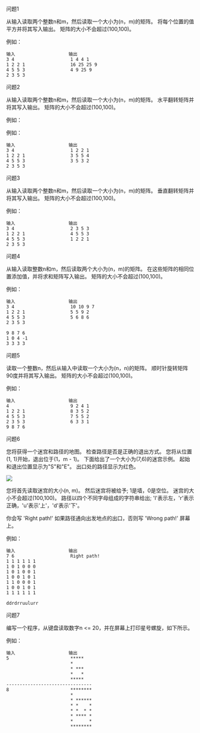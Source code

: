 问题1

从输入读取两个整数n和m，然后读取一个大小为(n，m)的矩阵。 将每个位置的值平方并将其写入输出。 矩阵的大小不会超过(100,100)。

例如：

```
输入                    输出
3 4                     1 4 4 1
1 2 2 1                 16 25 25 9
4 5 5 3                 4 9 25 9
2 3 5 3
```

问题2

从输入读取两个整数n和m，然后读取一个大小为(n，m)的矩阵。 水平翻转矩阵并将其写入输出。 矩阵的大小不会超过(100,100)。

例如：


例如：

```
输入                    输出
3 4                     1 2 2 1
1 2 2 1                 3 5 5 4
4 5 5 3                 3 5 3 2
2 3 5 3
```

问题3

从输入读取两个整数n和m，然后读取一个大小为(n，m)的矩阵。 垂直翻转矩阵并将其写入输出。 矩阵的大小不会超过(100,100)。

例如：

```
输入                    输出
3 4                     2 3 5 3
1 2 2 1                 4 5 5 3
4 5 5 3                 1 2 2 1
2 3 5 3
```

问题4

从输入读取整数n和m，然后读取两个大小为(n，m)的矩阵。 在这些矩阵的相同位置添加值，并将求和矩阵写入输出。 矩阵的大小不会超过(100,100)。

例如：

```
输入                    输出
3 4                     10 10 9 7
1 2 2 1                 5 5 9 2
4 5 5 3                 5 6 8 6
2 3 5 3

9 8 7 6
1 0 4 -1
3 3 3 3
```

问题5

读取一个整数n，然后从输入中读取一个大小为(n，n)的矩阵。 顺时针旋转矩阵90度并将其写入输出。 矩阵的大小不会超过(100,100)。

例如：

```
输入                    输出
4                       9 2 4 1
1 2 2 1                 8 3 5 2
4 5 5 3                 7 5 5 2
2 3 5 3                 6 3 3 1
9 8 7 6
```

问题6

您将获得一个迷宫和路径的地图。 检查路径是否是正确的退出方式。 您将从位置(1, 1)开始，退出位于(1，m - 1)。 下面给出了一个大小为(7,6)的迷宫示例。 起始和退出位置显示为"S"和"E"。 出口处的路径显示为红色。

![](http://legendary.cdn.play8.io/learnpython/img/day12/d12-p2.png)


您将首先读取迷宫的大小(n, m)。 然后迷宫将被给予; 1是墙，0是空位。 迷宫的大小不会超过(100,100)。 路径以四个不同字母组成的字符串给出; 'l'表示左，'r'表示正确，'u'表示'上'，'d'表示'下'。

你会写 'Right path!' 如果路径通向出发地点的出口，否则写 'Wrong path!' 屏幕上。

例如：

```
输入                    输出
7 6                     Right path!
1 1 1 1 1 1 
1 0 1 0 0 0 
1 0 1 0 0 1 
1 0 0 1 0 1 
1 1 0 0 0 1 
1 0 0 1 0 1 
1 1 1 1 1 1 

ddrdrruulurr
```


问题7

编写一个程序，从键盘读取数字n <= 20，并在屏幕上打印星号螺旋，如下所示。

例如：

```
输入                    输出
5                       *****
                        *     
                        * *** 
                        *   *
                        ***** 
--------------------------------
8                       ********
                        *
                        * ******
                        * *    *
                        * *  * *
                        * **** *
                        *      *
                        ********
```

